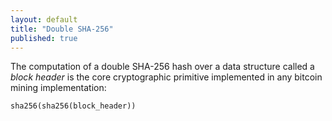 ```yaml
---
layout: default
title: "Double SHA-256"
published: true
---
```


The computation of a double SHA-256 hash over a data structure called a _block header_ is the core cryptographic primitive implemented in any bitcoin mining implementation:

```
sha256(sha256(block_header))
```
